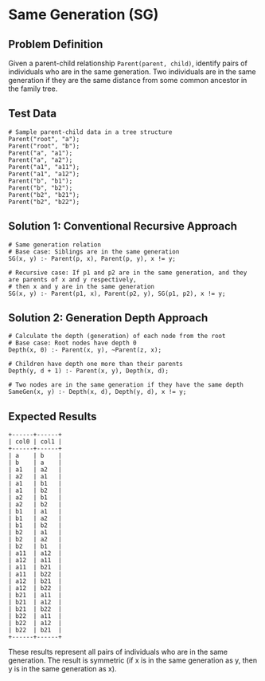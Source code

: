 
# Same Generation (SG)

## Problem Definition

Given a parent-child relationship `Parent(parent, child)`, identify pairs of individuals who are in the same generation. Two individuals are in the same generation if they are the same distance from some common ancestor in the family tree.

## Test Data

```
# Sample parent-child data in a tree structure
Parent("root", "a");
Parent("root", "b");
Parent("a", "a1");
Parent("a", "a2");
Parent("a1", "a11");
Parent("a1", "a12");
Parent("b", "b1");
Parent("b", "b2");
Parent("b2", "b21");
Parent("b2", "b22");
```

## Solution 1: Conventional Recursive Approach

```
# Same generation relation
# Base case: Siblings are in the same generation
SG(x, y) :- Parent(p, x), Parent(p, y), x != y;

# Recursive case: If p1 and p2 are in the same generation, and they are parents of x and y respectively,
# then x and y are in the same generation
SG(x, y) :- Parent(p1, x), Parent(p2, y), SG(p1, p2), x != y;
```

## Solution 2: Generation Depth Approach

```
# Calculate the depth (generation) of each node from the root
# Base case: Root nodes have depth 0
Depth(x, 0) :- Parent(x, y), ~Parent(z, x);

# Children have depth one more than their parents
Depth(y, d + 1) :- Parent(x, y), Depth(x, d);

# Two nodes are in the same generation if they have the same depth
SameGen(x, y) :- Depth(x, d), Depth(y, d), x != y;
```

## Expected Results

```
+------+------+
| col0 | col1 |
+------+------+
| a    | b    |
| b    | a    |
| a1   | a2   |
| a2   | a1   |
| a1   | b1   |
| a1   | b2   |
| a2   | b1   |
| a2   | b2   |
| b1   | a1   |
| b1   | a2   |
| b1   | b2   |
| b2   | a1   |
| b2   | a2   |
| b2   | b1   |
| a11  | a12  |
| a12  | a11  |
| a11  | b21  |
| a11  | b22  |
| a12  | b21  |
| a12  | b22  |
| b21  | a11  |
| b21  | a12  |
| b21  | b22  |
| b22  | a11  |
| b22  | a12  |
| b22  | b21  |
+------+------+
```

These results represent all pairs of individuals who are in the same generation. The result is symmetric (if x is in the same generation as y, then y is in the same generation as x).
